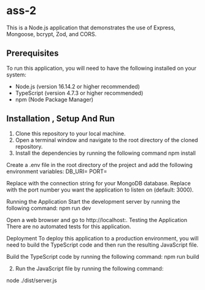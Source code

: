 # ass-2

This is a Node.js application that demonstrates the use of Express, Mongoose, bcrypt, Zod, and CORS.

## Prerequisites

To run this application, you will need to have the following installed on your system:

* Node.js (version 16.14.2 or higher recommended)
* TypeScript (version 4.7.3 or higher recommended)
* npm (Node Package Manager)

## Installation , Setup And Run

1. Clone this repository to your local machine.
2. Open a terminal window and navigate to the root directory of the cloned repository.
3. Install the dependencies by running the following command
npm install

Create a .env file in the root directory of the project and add the following environment variables:
DB_URI=<your MongoDB connection string>
PORT=<port number>

Replace <your MongoDB connection string> with the connection string for your MongoDB database. Replace <port number> with the port number you want the application to listen on (default: 3000).

Running the Application
Start the development server by running the following command:
npm run dev

Open a web browser and go to http://localhost:<port number>.
Testing the Application
There are no automated tests for this application.

Deployment
To deploy this application to a production environment, you will need to build the TypeScript code and then run the resulting JavaScript file.

Build the TypeScript code by running the following command:
npm run build


2. Run the JavaScript file by running the following command:


node ./dist/server.js

